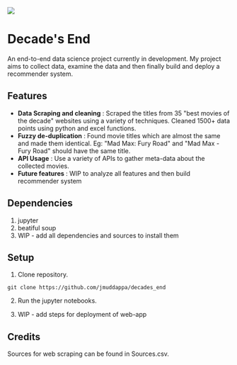 ![](https://i.imgur.com/AUeIH2y.png)

# Decade's End
An end-to-end data science project currently in development. My project aims to collect data, examine the data and then finally build and deploy a recommender system. 

## Features
- **Data Scraping and cleaning** : Scraped the titles from 35 "best movies of the decade" websites using a variety of techniques. Cleaned 1500+ data points using python and excel functions.
- **Fuzzy de-duplication** : Found movie titles which are almost the same and made them identical. Eg: "Mad Max: Fury Road" and "Mad Max - Fury Road" should have the same title. 
- **API Usage** : Use a variety of APIs to gather meta-data about the collected movies.
- **Future features** : WIP to analyze all features and then build recommender system

## Dependencies
1. jupyter
2. beatiful soup
3. WIP - add all dependencies and sources to install them

## Setup
1. Clone repository.

```
git clone https://github.com/jmuddappa/decades_end
```

2. Run the jupyter notebooks.


3. WIP - add steps for deployment of web-app

## Credits

Sources for web scraping can be found in Sources.csv.
